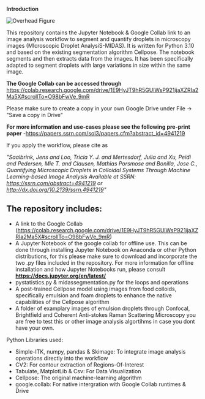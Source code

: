 **Introduction**

![Overhead Figure](https://github.com/user-attachments/assets/7b275f2f-25fb-4b52-85bc-0cd0e0eac081)

This repository contains the Jupyter Notebook & Google Collab link to an image analysis workflow to segment and quantify droplets in microscopy images (MIcroscopic Droplet AnalysiS-MIDAS). It is written for Python 3.10 and based on the existing segmentation algorithm Cellpose. The notebook segments and then extracts data from the images. It has been specifically adapted to segment droplets with large variations in size within the same image. 

**The Google Collab can be accessed through** https://colab.research.google.com/drive/1E9HyJT9hR5GUlWsP921ijaXZRIa2Ma5X#scrollTo=O98bFwVe_9mR

Please make sure to create a copy in your own Google Drive under File -> "Save a copy in Drive"

**For more information and use-cases please see the following pre-print paper** 
-https://papers.ssrn.com/sol3/papers.cfm?abstract_id=4941219

If you apply the workflow, please cite as 

_"Saalbrink, Jens and Loo, Tricia Y. J. and Mertesdorf, Julia and Xu, Peidi and Pedersen, Mie T. and Clausen, Mathias Porsmose and Bonilla, Jose C., Quantifying Microscopic Droplets in Colloidal Systems Through Machine Learning-based Image Analysis Available at SSRN: https://ssrn.com/abstract=4941219 or http://dx.doi.org/10.2139/ssrn.4941219"_


**The repository includes:**
-
- A link to the Google Collab (https://colab.research.google.com/drive/1E9HyJT9hR5GUlWsP921ijaXZRIa2Ma5X#scrollTo=O98bFwVe_9mR)
- A Jupyter Notebook of the google collab for offline use. This can be done through installing Jupyter Notebook on Anaconda or other Python distributions, for this please make sure to download and incorporate the two .py files included in the repository. For more information for offline installation and how Jupyter Notebooks run, please consult **https://docs.jupyter.org/en/latest/**
- pystatistics.py & midassegmentation.py for the loops and operations
- A post-trained Cellpose model using images from food colloids, specifically emulsion and foam droplets to enhance the native capabilities of the Cellpose algorithm
- A folder of examplary images of emulsion droplets through Confocal, Brightfield and Coherent Anti-stokes Raman Scattering Microscopy you are free to test this or other image analysis algortihms in case you dont have your own.

Python Libraries used:

- Simple-ITK, numpy, pandas & Skimage: To integrate image analysis operations directly into the workflow
- CV2: For contour extraction of Regions-Of-Interest
- Tabulate, MatplotLib & Csv: For Data Visualization
- Cellpose: The original machine-learning algorithm
- google.collab: For native intergration with Google Collab runtimes & Drive

